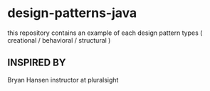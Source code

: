 # design-patterns-java

this repository contains an example of each design pattern types ( creational / behavioral / structural ) 

## INSPIRED BY 
 
 Bryan Hansen instructor at pluralsight 

